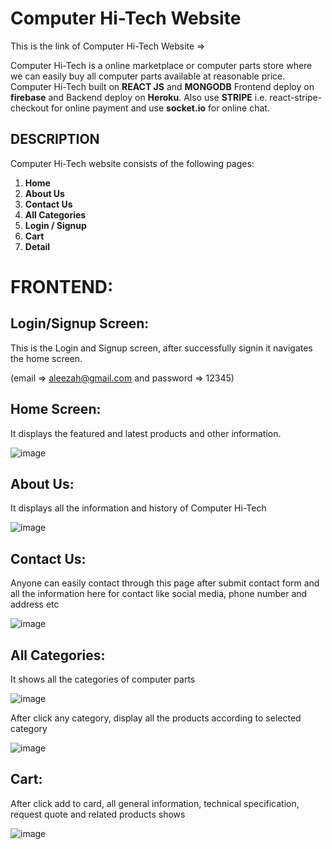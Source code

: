 # Computer Hi-Tech Website

This is the link of Computer Hi-Tech Website => 

Computer Hi-Tech is a online marketplace or computer parts store where we can easily buy all computer parts available at reasonable price.
Computer Hi-Tech built on **REACT JS** and **MONGODB**
Frontend deploy on **firebase** and Backend deploy on **Heroku**.
Also use **STRIPE** i.e. react-stripe-checkout for online payment and 
use **socket.io** for online chat.

## DESCRIPTION
Computer Hi-Tech website consists of the following pages:
1.	**Home**
2.	**About Us**
3.	**Contact Us**
4.	**All Categories**
5.	**Login / Signup**
6.	**Cart**
7.	**Detail**

# FRONTEND:

## Login/Signup Screen:
This is the Login and Signup screen, after successfully signin it navigates the home screen.

(email => aleezah@gmail.com and password => 12345)

## Home Screen:
It displays the featured and latest products and other information.

![image](https://user-images.githubusercontent.com/64039135/189525794-99962188-d41c-40ae-a4a4-5b2ed0030e5f.png)

## About Us:
It displays all the information and history of Computer Hi-Tech

![image](https://user-images.githubusercontent.com/64039135/189525893-c78fcd62-3496-4171-bcb6-a0a683fee223.png)


## Contact Us:
Anyone can easily contact through this page after submit contact form and all the information here for contact like social media, phone number and address etc

![image](https://user-images.githubusercontent.com/64039135/189526016-3fe1d2fa-9282-426e-bc9a-878661309d54.png)


## All Categories:
It shows all the categories of computer parts

![image](https://user-images.githubusercontent.com/64039135/189526096-53f57f39-02cf-46e3-859f-d31a367481bf.png)


After click any category, display all the products according to selected category

![image](https://user-images.githubusercontent.com/64039135/189526228-f4709300-631a-45a6-9e2c-75939506f8c8.png)


## Cart:
After click add to card, all general information, technical specification, request quote and related products shows

![image](https://user-images.githubusercontent.com/64039135/189526582-4c9883ef-ad43-420b-992d-0ba0ec45723e.png)


